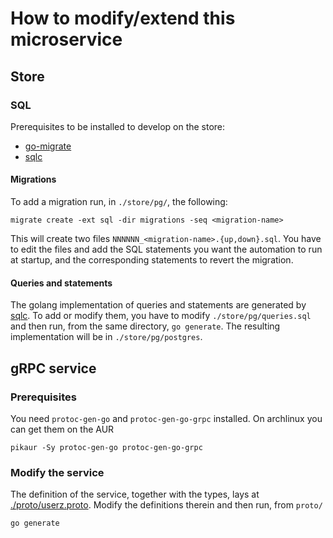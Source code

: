 # How to modify/extend this microservice

## Store

### SQL

Prerequisites to be installed to develop on the store:
  - [go-migrate][gm]
  - [sqlc][sqlc]

#### Migrations

To add a migration run, in `./store/pg/`, the following:

```
migrate create -ext sql -dir migrations -seq <migration-name>
```

This will create two files `NNNNNN_<migration-name>.{up,down}.sql`. You have to
edit the files and add the SQL statements you want the automation to run at
startup, and the corresponding statements to revert the migration.

#### Queries and statements

The golang implementation of queries and statements are generated by
[sqlc][sqlc]. To add or modify them, you have to modify `./store/pg/queries.sql`
and then run, from the same directory, `go generate`. The resulting
implementation will be in `./store/pg/postgres`.

[gm]: https://github.com/golang-migrate/migrate
[sqlc]: https://github.com/kyleconroy/sqlc

## gRPC service

### Prerequisites

You need `protoc-gen-go` and `protoc-gen-go-grpc` installed. On archlinux you
can get them on the AUR

```
pikaur -Sy protoc-gen-go protoc-gen-go-grpc
```

### Modify the service

The definition of the service, together with the types, lays at
[./proto/userz.proto](./proto/userz.proto). Modify the definitions therein and
then run, from `proto/`

```
go generate
```
